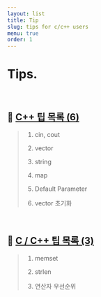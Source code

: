 ```yaml
---
layout: list
title: Tip
slug: tips for c/c++ users
menu: true
order: 1
---
```


# Tips.

<br>

## 🚩 [C++ 팁 목록 (6)](../posting/cate/cpp_tip.md)

> 1. cin, cout
> 
> 2. vector
> 
> 3. string
> 
> 4. map
> 
> 5. Default Parameter
> 
> 6. vector 초기화

<br>

## 🚩 [C / C++ 팁 목록 (3)](../posting/cate/c_tip.md)

> 1. memset
> 
> 2. strlen
> 
> 3. 연산자 우선순위
